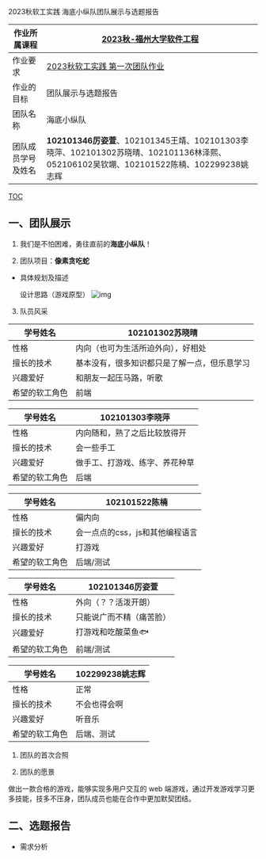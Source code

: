 2023秋软工实践 海底小纵队团队展示与选题报告

|作业所属课程|[2023秋-福州大学软件工程](https://bbs.csdn.net/forums/fzusdn-0831?typeId=4994744)|
|-- |-- |
|作业要求|[2023秋软工实践 第一次团队作业](https://bbs.csdn.net/topics/617415086)|
|作业的目标|团队展示与选题报告 |
|团队名称|海底小纵队|
|团队成员学号及姓名|**102101346厉姿萱**、102101345王靖、102101303李晓萍、102101302苏晓晴、102101136林泽熙、052106102吴钦堋、102101522陈楠、102299238姚志辉|

[TOC](目录)
## 一、团队展示
1. 我们是不怕困难，勇往直前的**海底小纵队**！

2.  团队项目：**像素贪吃蛇**
- 具体规划及描述

  设计思路（游戏原型）
![img](https://img-community.csdnimg.cn/images/9be1e6a02a0049c1a8c44acd713eb443.png "#left")




3. 队员风采

|学号姓名|102101302苏晓晴|
|-- |-- |
|性格|内向（也可为生活所迫外向），好相处|
|擅长的技术|基本没有，很多知识都只是了解一点，但乐意学习|
|兴趣爱好|和朋友一起压马路，听歌|
|希望的软工角色| 前端 |

|学号姓名|102101303李晓萍|
|-- |-- |
|性格|内向随和，熟了之后比较放得开|
|擅长的技术|会一些手工|
|兴趣爱好|做手工、打游戏、练字、养花种草|
|希望的软工角色| 后端 |

|学号姓名|102101522陈楠|
|-- |-- |
|性格|偏内向|
|擅长的技术|会一点点的css，js和其他编程语言|
|兴趣爱好|打游戏|
|希望的软工角色| 后端/测试 |

|学号姓名|102101346厉姿萱|
|-- |-- |
|性格|外向（？？活泼开朗）|
|擅长的技术|只能说广而不精（痛苦脸）|
|兴趣爱好|打游戏和吃酸菜鱼🐟|
|希望的软工角色| 前端/测试 |

|学号姓名|102299238姚志辉|
|-- |--|
|性格|正常|
|擅长的技术|不会也得会啊|
|兴趣爱好|听音乐|
|希望的软工角色| 后端、测试 |

1. 团队的首次合照

2. 团队的愿景

做出一款合格的游戏，能够实现多用户交互的 web 端游戏，通过开发游戏学习更多技能，技多不压身，团队成员也能在合作中更加默契团结。

## 二、选题报告
- 需求分析

